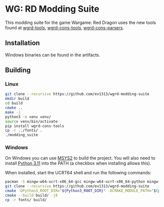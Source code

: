# WG: RD Modding Suite

This modding suite for the game Wargame: Red Dragon uses the new tools found at [wgrd-tools](https://github.com/ev1313/wgrd-tools), [wgrd-cons-tools](https://github.com/ev1313/wgrd-cons-tools), [wgrd-cons-parsers](https://github.com/ev1313/wgrd-cons-parsers).

## Installation

Windows binaries can be found in the artifacts.

## Building

### Linux

```bash
git clone --recursive https://github.com/ev1313/wgrd-modding-suite
mkdir build
cd build
cmake ..
make -j
python3 -m venv venv/
source venv/bin/activate
pip install wgrd-cons-tools
cp -r ../fonts/ .
./modding_suite
```

### Windows

On Windows you can use [MSYS2](https://www.msys2.org/) to build the project. You will also need to install [Python 3.11](https://www.python.org/downloads/release/python-3119/) into the PATH (a checkbox when installing allows this).

When installed, start the UCRT64 shell and run the following commands:

```bash
pacman -S mingw-w64-ucrt-x86_64-gcc mingw-w64-ucrt-x86_64-python mingw-w64-ucrt-x86_64-make mingw-w64-ucrt-x86_64-ninja mingw-w64-ucrt-x86_64-cmake mingw-w64-ucrt-x86_64-glfw mingw-w64-ucrt-x86_64-libepoxy mingw-w64-ucrt-x86_64-pybind11 mingw-w64-ucrt-x86_64-libiconv
git clone --recursive https://github.com/ev1313/wgrd-modding-suite
cmake -DPython3_ROOT_DIR="${Python3_ROOT_DIR}" -DCMAKE_MODULE_PATH="$(pwd)/modules/" -DWIN32=ON -B build/
cmake --build build/ -j8
cp -r fonts/ build/
```
